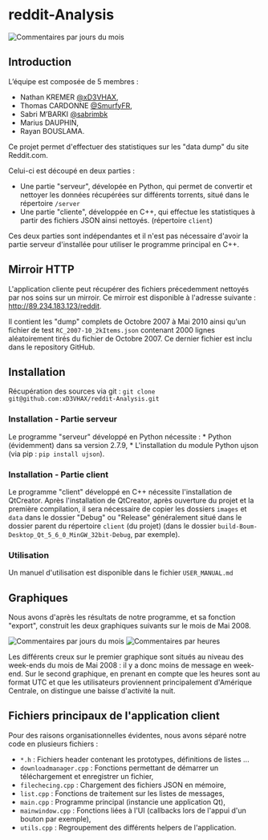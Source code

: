 # reddit-Analysis
![Commentaires par jours du mois](http://dl.hiapphere.com/data/icon/201508/HiAppHere_com_com.andrewshu.android.reddit.png)

## Introduction
L’équipe est composée de 5 membres :
* Nathan KREMER [@xD3VHAX](https://github.com/xD3VHAX),
* Thomas CARDONNE [@SmurfyFR](https://github.com/SmurfyFR),
* Sabri M’BARKI [@sabrimbk](https://github.com/sabrimbk)
* Marius DAUPHIN,
* Rayan BOUSLAMA.

Ce projet permet d'effectuer des statistiques sur les "data dump" du site Reddit.com.

Celui-ci est découpé en deux parties :
* Une partie "serveur", dévelopée en Python, qui permet de convertir et nettoyer les données récupérées sur différents torrents, situé dans le répertoire `/server`
* Une partie "cliente", développée en C++, qui effectue les statistiques à partir des fichiers JSON ainsi nettoyés. (répertoire `client`)

Ces deux parties sont indépendantes et il n'est pas nécessaire d'avoir la partie serveur d'installée pour utiliser le programme principal en C++.

## Mirroir HTTP
L'application cliente peut récupérer des fichiers précedemment nettoyés par nos soins sur un mirroir. Ce mirroir est disponible à l'adresse suivante : http://89.234.183.123/reddit.

Il contient les "dump" complets de Octobre 2007 à Mai 2010 ainsi qu'un fichier de test `RC_2007-10_2kItems.json` contenant 2000 lignes aléatoirement tirés du fichier de Octobre 2007. Ce dernier fichier est inclu dans le repository GitHub.

## Installation
Récupération des sources via git : `git clone git@github.com:xD3VHAX/reddit-Analysis.git`

### Installation - Partie serveur
Le programme "serveur" développé en Python nécessite :
    * Python (évidemment) dans sa version 2.7.9,
    * L'installation du module Python ujson (via pip : `pip install ujson`).

### Installation - Partie client
Le programme "client" développé en C++ nécessite l'installation de QtCreator.
Après l'installation de QtCreator, après ouverture du projet et la première compilation, il sera nécessaire de copier les dossiers `images` et `data` dans le dossier "Debug" ou "Release" généralement situé dans le dossier parent du répertoire `client` (du projet) (dans le dossier `build-Boum-Desktop_Qt_5_6_0_MinGW_32bit-Debug`, par exemple).

### Utilisation
Un manuel d'utilisation est disponible dans le fichier `USER_MANUAL.md`

## Graphiques
Nous avons d'après les résultats de notre programme, et sa fonction "export", construit les deux graphiques suivants sur le mois de Mai 2008.

![Commentaires par jours du mois](https://github.com/xD3VHAX/reddit-Analysis/blob/master/graphs/comments-per-days_05-2008.png)
![Commentaires par heures](https://github.com/xD3VHAX/reddit-Analysis/blob/master/graphs/comments-per-hours_05-2008.png)

Les différents creux sur le premier graphique sont situés au niveau des week-ends du mois de Mai 2008 : il y a donc moins de message en week-end. Sur le second graphique, en prenant en compte que les 
heures sont au format UTC et que les utilisateurs proviennent principalement d'Amérique Centrale, on distingue une baisse d'activité la nuit.

## Fichiers principaux de l'application client
Pour des raisons organisationnelles évidentes, nous avons séparé notre code en plusieurs fichiers :

* `*.h` : Fichiers header contenant les prototypes, définitions de listes ...
* `downloadmanager.cpp` : Fonctions permettant de démarrer un téléchargement et enregistrer un fichier,
* `filechecing.cpp` : Chargement des fichiers JSON en mémoire,
* `list.cpp` : Fonctions de traitement sur les listes de messages,
* `main.cpp` : Programme principal (instancie une application Qt),
* `mainwindow.cpp` : Fonctions liées à l'UI (callbacks lors de l'appui d'un bouton par exemple),
* `utils.cpp` : Regroupement des différents helpers de l'application.
